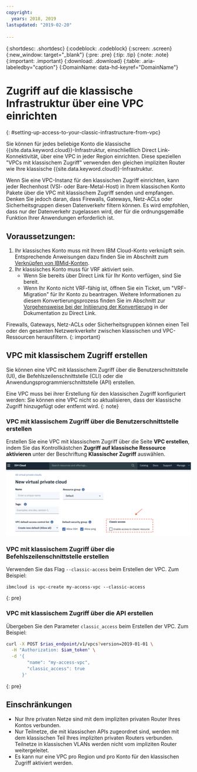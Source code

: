 ```yaml
---
copyright:
  years: 2018, 2019
lastupdated: "2019-02-20"

---
```


{:shortdesc: .shortdesc}
{:codeblock: .codeblock}
{:screen: .screen}
{:new_window: target="_blank"}
{:pre: .pre}
{:tip: .tip}
{:note: .note}
{:important: .important}
{:download: .download}
{:table: .aria-labeledby="caption"}
{:DomainName: data-hd-keyref="DomainName"}

# Zugriff auf die klassische Infrastruktur über eine VPC einrichten
{: #setting-up-access-to-your-classic-infrastructure-from-vpc}

Sie können für jedes beliebige Konto die klassische {{site.data.keyword.cloud}}-Infrastruktur, einschließlich Direct Link-Konnektivität, über eine VPC in jeder Region einrichten. Diese speziellen "VPCs mit klassischem Zugriff" verwenden den gleichen impliziten Router wie Ihre klassische {{site.data.keyword.cloud}}-Infrastruktur.

Wenn Sie eine VPC-Instanz für den klassischen Zugriff einrichten, kann jeder Rechenhost (VSI- oder Bare-Metal-Host) in Ihrem klassischen Konto Pakete über die VPC mit klassischem Zugriff senden und empfangen. Denken Sie jedoch daran, dass Firewalls, Gateways, Netz-ACLs oder Sicherheitsgruppen diesen Datenverkehr filtern können. Es wird empfohlen, dass nur der Datenverkehr zugelassen wird, der für die ordnungsgemäße Funktion Ihrer Anwendungen erforderlich ist.

## Voraussetzungen:
1. Ihr klassisches Konto muss mit Ihrem IBM Cloud-Konto verknüpft sein. Entsprechende Anweisungen dazu finden Sie im Abschnitt zum [Verknüpfen von IBMid-Konten](/docs/account/softlayerlink.html).
1. Ihr klassisches Konto muss für VRF aktiviert sein.
    * Wenn Sie bereits über Direct Link für Ihr Konto verfügen, sind Sie bereit.
    * Wenn Ihr Konto nicht VRF-fähig ist, öffnen Sie ein Ticket, um "VRF-Migration" für Ihr Konto zu beantragen. Weitere Informationen zu diesem Konvertierungsprozess finden Sie im Abschnitt zur [Vorgehensweise bei der Initiierung der Konvertierung](/docs/infrastructure/direct-link?topic=direct-link-how-you-can-initiate-the-conversion) in der Dokumentation zu Direct Link.

Firewalls, Gateways, Netz-ACLs oder Sicherheitsgruppen können einen Teil oder den gesamten Netzwerkverkehr zwischen klassischen und VPC-Ressourcen herausfiltern.
{: important}

## VPC mit klassischem Zugriff erstellen
Sie können eine VPC mit klassischem Zugriff über die Benutzerschnittstelle (UI), die Befehlszeilenschnittstelle (CLI) oder die Anwendungsprogrammierschnittstelle (API) erstellen.

Eine VPC muss bei ihrer Erstellung für den klassischen Zugriff konfiguriert werden: Sie können eine VPC nicht so aktualisieren, dass der klassische Zugriff hinzugefügt oder entfernt wird.
{: note}

### VPC mit klassischem Zugriff über die Benutzerschnittstelle erstellen

Erstellen Sie eine VPC mit klassischem Zugriff über die Seite **VPC erstellen**, indem Sie das Kontrollkästchen **Zugriff auf klassische Ressource aktivieren** unter der Beschriftung **Klassischer Zugriff** auswählen.

![UI für klassischen Zugriff](/images/classic-access-ui.png)

### VPC mit klassischem Zugriff über die Befehlszeilenschnittstelle erstellen

Verwenden Sie das Flag `--classic-access` beim Erstellen der VPC. Zum Beispiel:

```
ibmcloud is vpc-create my-access-vpc --classic-access
```
{: pre}


### VPC mit klassischem Zugriff über die API erstellen

Übergeben Sie den Parameter `classic_access` beim Erstellen der VPC. Zum Beispiel:

```bash
curl -X POST $rias_endpoint/v1/vpcs?version=2019-01-01 \
  -H "Authorization: $iam_token" \
  -d '{
        "name": "my-access-vpc",
        "classic_access": true
      }'
```
{: pre}


## Einschränkungen

* Nur Ihre privaten Netze sind mit dem impliziten privaten Router Ihres Kontos verbunden.
* Nur Teilnetze, die mit klassischen APIs zugeordnet sind, werden mit dem klassischen Teil Ihres impliziten privaten Routers verbunden. Teilnetze in klassischen VLANs werden nicht vom impliziten Router weitergeleitet.
* Es kann nur eine VPC pro Region und pro Konto für den klassischen Zugriff aktiviert werden.
